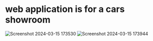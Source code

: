 # web application is for a cars showroom
![Screenshot 2024-03-15 173530](https://github.com/usamadarwashi/Cars-Showroom/assets/143253205/5de40ac7-4f19-4874-b6ce-501d0f73d1cb)
![Screenshot 2024-03-15 173944](https://github.com/usamadarwashi/Cars-Showroom/assets/143253205/d1a3f01c-f847-46ed-8fc9-d1e4fc79ba42)
